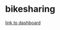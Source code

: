 # bikesharing
[link to dashboard](https://public.tableau.com/views/NYCCitiBikeAnalysis_16174634698800/NYCCitibikeAnalysis?:language=en&:display_count=y&:origin=viz_share_link)
